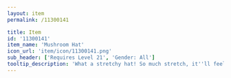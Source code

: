 ```yaml
---
layout: item
permalink: /11300141

title: Item
id: '11300141'
item_name: 'Mushroom Hat'
icon_url: 'item/icon/11300141.png'
sub_header: ['Requires Level 21', 'Gender: All']
tooltip_description: 'What a stretchy hat! So much stretch, it''ll feel like it was made just for you!'
---
```

